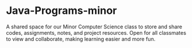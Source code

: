 # Java-Programs-minor
A shared space for our Minor Computer Science class to store and share codes, assignments, notes, and project resources. Open for all classmates to view and collaborate, making learning easier and more fun.
